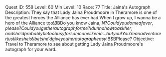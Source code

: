 Quest ID: 558
Level: 60
Min Level: 10
Race: 77
Title: Jaina's Autograph
Description: They say that Lady Jaina Proudmoore in Theramore is one of the greatest heroes the Alliance has ever had.When I grow up, I wanna be a hero of the Alliance too!$B$BDo you know Jaina, $N?Could you do me a favor, please?Could you get her autograph for me?I dunno how to ask her, and she'd probably be too busy for someone like me... but you!You're an adventurer just like she is!I bet she'd give you her autograph easy!$B$BPlease?
Objective: Travel to Theramore to see about getting Lady Jaina Proudmoore's autograph for your ward.
